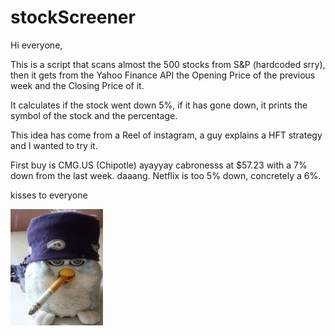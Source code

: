 # stockScreener

  Hi everyone,
  
  This is a script that scans almost the 500 stocks from S&P (hardcoded srry), then it gets from the Yahoo Finance API the Opening Price of the previous week and the Closing Price of it.
  
  It calculates if the stock went down 5%, if it has gone down, it prints the symbol of the stock and the percentage.
  
  This idea has come from a Reel of instagram, a guy explains a HFT strategy and I wanted to try it.
  
  First buy is CMG.US (Chipotle) ayayyay cabronesss at $57.23 with a 7% down from the last week. daaang.
  Netflix is too 5% down, concretely a 6%.
  
  kisses to everyone
  
  ![Alt text](images/furbycanuto.JPG)
